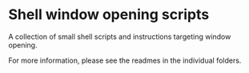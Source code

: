 # Shell window opening scripts

A collection of small shell scripts and instructions targeting window opening.

For more information, please see the readmes in the individual folders.

